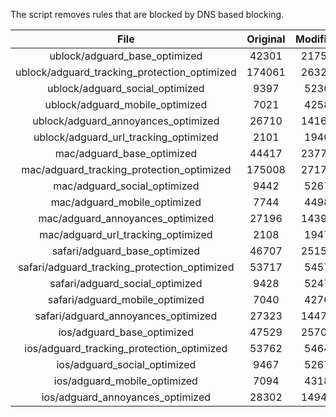 The script removes rules that are blocked by DNS based blocking.


| File | Original | Modified |
|:----:|:-----:|:-----:|
| ublock/adguard_base_optimized | 42301 | 21754 |
| ublock/adguard_tracking_protection_optimized | 174061 | 26321 |
| ublock/adguard_social_optimized | 9397 | 5230 |
| ublock/adguard_mobile_optimized | 7021 | 4258 |
| ublock/adguard_annoyances_optimized | 26710 | 14162 |
| ublock/adguard_url_tracking_optimized | 2101 | 1940 |
| mac/adguard_base_optimized | 44417 | 23772 |
| mac/adguard_tracking_protection_optimized | 175008 | 27176 |
| mac/adguard_social_optimized | 9442 | 5267 |
| mac/adguard_mobile_optimized | 7744 | 4498 |
| mac/adguard_annoyances_optimized | 27196 | 14398 |
| mac/adguard_url_tracking_optimized | 2108 | 1947 |
| safari/adguard_base_optimized | 46707 | 25153 |
| safari/adguard_tracking_protection_optimized | 53717 | 5457 |
| safari/adguard_social_optimized | 9428 | 5247 |
| safari/adguard_mobile_optimized | 7040 | 4276 |
| safari/adguard_annoyances_optimized | 27323 | 14472 |
| ios/adguard_base_optimized | 47529 | 25704 |
| ios/adguard_tracking_protection_optimized | 53762 | 5464 |
| ios/adguard_social_optimized | 9467 | 5267 |
| ios/adguard_mobile_optimized | 7094 | 4318 |
| ios/adguard_annoyances_optimized | 28302 | 14947 |